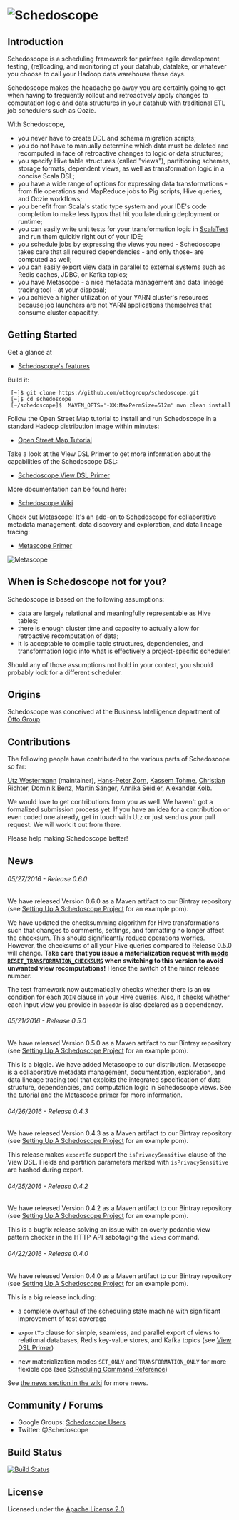 # ![Schedoscope](https://raw.githubusercontent.com/wiki/ottogroup/schedoscope/images/schedoscope_logo.jpg)

## Introduction

Schedoscope is a scheduling framework for painfree agile development, testing, (re)loading, and monitoring of your datahub, datalake, or whatever you choose to call your Hadoop data warehouse these days.

Schedoscope makes the headache go away you are certainly going to get when having to frequently rollout and retroactively apply changes to computation logic and data structures in your datahub with traditional ETL job schedulers such as Oozie.

With Schedoscope,
* you never have to create DDL and schema migration scripts;
* you do not have to manually determine which data must be deleted and recomputed in face of retroactive changes to logic or data structures;
* you specify Hive table structures (called "views"), partitioning schemes, storage formats, dependent views, as well as transformation logic in a concise Scala DSL;
* you have a wide range of options for expressing data transformations - from file operations and MapReduce jobs to Pig scripts, Hive queries, and Oozie workflows;
* you benefit from Scala's static type system and your IDE's code completion to make less typos that hit you late during deployment or runtime;
* you can easily write unit tests for your transformation logic in [ScalaTest](http://www.scalatest.org/) and run them quickly right out of your IDE;
* you schedule jobs by expressing the views you need - Schedoscope takes care that all required dependencies - and only those-  are computed as well;
* you can easily  export view data in parallel to external systems such as Redis caches, JDBC, or Kafka topics;
* you have Metascope - a nice metadata management and data lineage tracing tool - at your disposal;
* you achieve a higher utilization of your YARN cluster's resources because job launchers are not YARN applications themselves that consume cluster capacitity.

## Getting Started

Get a glance at 

- [Schedoscope's features](https://github.com/ottogroup/schedoscope/wiki/Schedoscope-at-a-Glance)

Build it:

     [~]$ git clone https://github.com/ottogroup/schedoscope.git
     [~]$ cd schedoscope
     [~/schedoscope]$  MAVEN_OPTS='-XX:MaxPermSize=512m' mvn clean install
     
Follow the Open Street Map tutorial to install and run Schedoscope in a standard Hadoop distribution image within minutes:

- [Open Street Map Tutorial](https://github.com/ottogroup/schedoscope/wiki/Open%20Street%20Map%20Tutorial)

Take a look at the View DSL Primer to get more information about the capabilities of the Schedoscope DSL:

- [Schedoscope View DSL Primer](https://github.com/ottogroup/schedoscope/wiki/Schedoscope%20View%20DSL%20Primer)

More documentation can be found here:
- [Schedoscope Wiki](https://github.com/ottogroup/schedoscope/wiki)

Check out Metascope! It's an add-on to Schedoscope for collaborative metadata management, data discovery and exploration, and data lineage tracing:
- [Metascope Primer](https://github.com/ottogroup/schedoscope/wiki/Metascope%20Primer)

![Metascope](https://raw.githubusercontent.com/wiki/ottogroup/schedoscope/images/lineage.png)

## When is Schedoscope not for you?

Schedoscope is based on the following assumptions:
* data are largely relational and meaningfully representable as Hive tables;
* there is enough cluster time and capacity to actually allow for retroactive recomputation of data;
* it is acceptable to compile table structures, dependencies, and transformation logic into what is effectively a project-specific scheduler.

Should any of those assumptions not hold in your context, you should probably look for a different scheduler.

## Origins

Schedoscope was conceived at the Business Intelligence department of [Otto Group](http://ottogroup.com/en/die-otto-group.php)

## Contributions

The following people have contributed to the various parts of Schedoscope so far: 

[Utz Westermann](https://github.com/utzwestermann) (maintainer), [Hans-Peter Zorn](https://github.com/hpzorn), [Kassem Tohme](https://github.com/ktohme), [Christian Richter](https://github.com/christianrichter), [Dominik Benz](https://github.com/dominikbenz), [Martin Sänger](https://github.com/martinsaenger), [Annika Seidler](https://github.com/aleveringhaus), [Alexander Kolb](https://github.com/lofifnc).

We would love to get contributions from you as well. We haven't got a formalized submission process yet. If you have an idea for a contribution or even coded one already, get in touch with Utz or just send us your pull request. We will work it out from there.

Please help making Schedoscope better!

## News

###### 05/27/2016 - Release 0.6.0
We have released Version 0.6.0 as a Maven artifact to our Bintray repository (see [Setting Up A Schedoscope Project](https://github.com/ottogroup/schedoscope/wiki/Setting-up-a-Schedoscope-Project) for an example pom). 

We have updated the checksumming algorithm for Hive transformations such that changes to comments, settings, and formatting no longer affect the checksum. This should significantly reduce operations worries. However, the checksums of all your Hive queries compared to Release 0.5.0 will change. **Take care that you issue a materialization request with [mode `RESET_TRANSFORMATION_CHECKSUMS`](https://github.com/ottogroup/schedoscope/wiki/Scheduling-Command-Reference) when switching to this version to avoid unwanted view recomputations!** Hence the switch of the minor release number.

The test framework now automatically checks whether there is an `ON` condition for each `JOIN` clause in your Hive queries. Also, it checks whether each input view you provide in `basedOn` is also declared as a dependency.

###### 05/21/2016 - Release 0.5.0
We have released Version 0.5.0 as a Maven artifact to our Bintray repository (see [Setting Up A Schedoscope Project](https://github.com/ottogroup/schedoscope/wiki/Setting-up-a-Schedoscope-Project) for an example pom). 

This is a biggie. We have added Metascope to our distribution. Metascope is a collaborative metadata management, documentation, exploration, and data lineage tracing tool that exploits the integrated specification of data structure, dependencies, and computation logic in Schedoscope views. See [the tutorial](https://github.com/ottogroup/schedoscope/wiki/Open%20Street%20Map%20Tutorial) and the [Metascope primer](https://github.com/ottogroup/schedoscope/wiki/Metascope%20Primer) for more information.

###### 04/26/2016 - Release 0.4.3

We have released Version 0.4.3 as a Maven artifact to our Bintray repository (see [Setting Up A Schedoscope Project](https://github.com/ottogroup/schedoscope/wiki/Setting-up-a-Schedoscope-Project) for an example pom). 

This release makes `exportTo` support the `isPrivacySensitive` clause of the View DSL. Fields and partition parameters marked with `isPrivacySensitive` are hashed during export.

###### 04/25/2016 - Release 0.4.2

We have released Version 0.4.2 as a Maven artifact to our Bintray repository (see [Setting Up A Schedoscope Project](https://github.com/ottogroup/schedoscope/wiki/Setting-up-a-Schedoscope-Project) for an example pom). 

This is a bugfix release solving an issue with an overly pedantic view pattern checker in the HTTP-API sabotaging the `views` command.

###### 04/22/2016 - Release 0.4.0

We have released Version 0.4.0 as a Maven artifact to our Bintray repository (see [Setting Up A Schedoscope Project](https://github.com/ottogroup/schedoscope/wiki/Setting-up-a-Schedoscope-Project) for an example pom). 

This is a big release including:

* a complete overhaul of the scheduling state machine with significant improvement of test coverage

* `exportTo` clause for simple, seamless, and parallel export of views to relational databases, Redis key-value stores, and Kafka topics (see [View DSL Primer](https://github.com/ottogroup/schedoscope/wiki/Schedoscope-View-DSL-Primer))

* new materialization modes `SET_ONLY` and `TRANSFORMATION_ONLY` for more flexible ops (see [Scheduling Command Reference](https://github.com/ottogroup/schedoscope/wiki/Scheduling-Command-Reference))

See [the news section in the wiki](https://github.com/ottogroup/schedoscope/wiki/News) for more news.

## Community / Forums

- Google Groups: [Schedoscope Users](https://groups.google.com/forum/#!forum/schedoscope-users)
- Twitter: @Schedoscope

## Build Status

[![Build Status](https://travis-ci.org/ottogroup/schedoscope.svg?branch=master)](https://travis-ci.org/ottogroup/schedoscope)

## License
Licensed under the [Apache License 2.0](https://github.com/ottogroup/schedoscope/blob/master/LICENSE)

